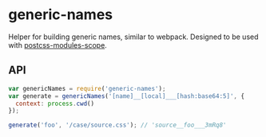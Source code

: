 generic-names
=============

Helper for building generic names, similar to webpack. Designed to be used with [postcss-modules-scope](https://github.com/css-modules/postcss-modules-scope).

## API

```javascript
var genericNames = require('generic-names');
var generate = genericNames('[name]__[local]___[hash:base64:5]', {
  context: process.cwd()
});

generate('foo', '/case/source.css'); // 'source__foo___3mRq8'
```
